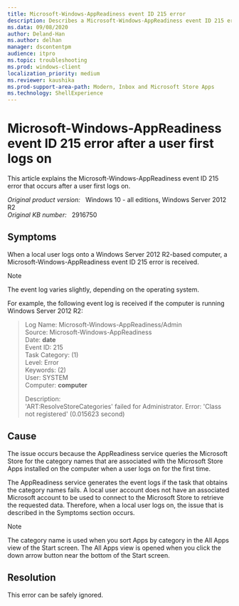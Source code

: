 ```yaml
---
title: Microsoft-Windows-AppReadiness event ID 215 error
description: Describes a Microsoft-Windows-AppReadiness event ID 215 error.
ms.data: 09/08/2020
author: Deland-Han
ms.author: delhan
manager: dscontentpm
audience: itpro
ms.topic: troubleshooting
ms.prod: windows-client
localization_priority: medium
ms.reviewer: kaushika
ms.prod-support-area-path: Modern, Inbox and Microsoft Store Apps
ms.technology: ShellExperience
---
```

# Microsoft-Windows-AppReadiness event ID 215 error after a user first logs on

This article explains the Microsoft-Windows-AppReadiness event ID 215 error that occurs after a user first logs on.

_Original product version:_ &nbsp; Windows 10 - all editions, Windows Server 2012 R2  
_Original KB number:_ &nbsp; 2916750

## Symptoms

When a local user logs onto a Windows Server 2012 R2-based computer, a Microsoft-Windows-AppReadiness event ID 215 error is received.

> [!NOTE]
> The event log varies slightly, depending on the operating system.  

For example, the following event log is received if the computer is running Windows Server 2012 R2:  
> Log Name: Microsoft-Windows-AppReadiness/Admin  
Source: Microsoft-Windows-AppReadiness  
Date: **date**  
Event ID: 215  
Task Category: (1)  
Level: Error  
Keywords: (2)  
User: SYSTEM  
Computer: **computer**  
>
> Description:  
'ART:ResolveStoreCategories' failed for Administrator. Error: 'Class not registered' (0.015623 second)

## Cause

The issue occurs because the AppReadiness service queries the Microsoft Store for the category names that are associated with the Microsoft Store Apps installed on the computer when a user logs on for the first time.  

The AppReadiness service generates the event logs if the task that obtains the category names fails. A local user account does not have an associated Microsoft account to be used to connect to the Microsoft Store to retrieve the requested data. Therefore, when a local user logs on, the issue that is described in the Symptoms section occurs.

> [!NOTE]
> The category name is used when you sort Apps by category in the All Apps view of the Start screen. The All Apps view is opened when you click the down arrow button near the bottom of the Start screen.  

## Resolution

This error can be safely ignored.
